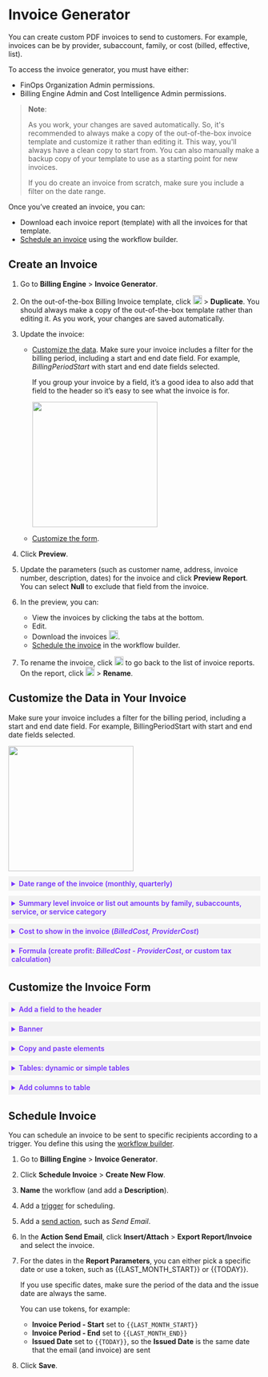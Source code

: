 <meta name="robots" content="noindex">

# Invoice Generator

You can create custom PDF invoices to send to customers. For example, invoices can be by provider, subaccount, family, or cost (billed, effective, list).

To access the invoice generator, you must have either:
* FinOps Organization Admin permissions.
* Billing Engine Admin and Cost Intelligence Admin permissions.

> **Note**:
>
> As you work, your changes are saved automatically. So, it's  recommended to always make a copy of the out-of-the-box invoice template and customize it rather than editing it. This way, you'll always have a clean copy to start from. You can also manually make a backup copy of your template to use as a starting point for new invoices.
>
> If you do create an invoice from scratch, make sure you include a filter on the date range.

Once you’ve created an invoice, you can:
* Download each invoice report (template) with all the invoices for that template.
* [Schedule an invoice](billing-engine/tutorials/invoicegenerator?id=schedule-invoice) using the workflow builder.

## Create an Invoice

1. Go to **Billing Engine** > **Invoice Generator**.
2. On the out-of-the-box Billing Invoice template, click <img height="18" src="https://github.com/user-attachments/assets/ef26a4db-838f-4fed-a187-d0d30d03f9fa" /> > **Duplicate**.
    You should always make a copy of the out-of-the-box template rather than editing it. As you work, your changes are saved automatically.

3. Update the invoice:

    * [Customize the data](billing-engine/tutorials/invoicegenerator?id=customize-the-data-in-your-invoice). Make sure your invoice includes a filter for the billing period, including a start and end date field. For example, <i>BillingPeriodStart</i> with start and end date fields selected.

       If you group your invoice by a field, it’s a good idea to also add that field to the header so it’s easy to see what the invoice is for.

       <img width="250" src="https://github.com/user-attachments/assets/a845d17b-c0d1-4569-93c5-e75fb6f2f33d" />

    * [Customize the form](billing-engine/tutorials/invoicegenerator?id=customize-the-invoice-form).

4. Click **Preview**.
5. Update the parameters (such as customer name, address, invoice number, description, dates) for the invoice and click **Preview Report**. You can select **Null** to exclude that field from the invoice.
6. In the preview, you can:
    * View the invoices by clicking the tabs at the bottom.
    * Edit.
    * Download the invoices <img height="18" src="https://github.com/user-attachments/assets/9e88f94e-c828-4dbe-90bb-ed29fee96027" />.
    * [Schedule the invoice](billing-engine/tutorials/invoicegenerator?id=schedule-invoice) in the workflow builder.

7. To rename the invoice, click <img height="18" src="https://github.com/user-attachments/assets/c095227c-4efb-41a2-bda2-e4a9c7714d7b" /> to go back to the list of invoice reports. On the report, click <img height="18" src="https://github.com/user-attachments/assets/ef26a4db-838f-4fed-a187-d0d30d03f9fa" /> > **Rename**.

## Customize the Data in Your Invoice
Make sure your invoice includes a filter for the billing period, including a start and end date field. For example, BillingPeriodStart with start and end date fields selected.

<img width="250" src="https://github.com/user-attachments/assets/a845d17b-c0d1-4569-93c5-e75fb6f2f33d" />



 <details style="background:#f2f2f2; padding:6px; margin:10px 0px 0px 0px">
   <summary markdown="span" style="color:#7632FE; font-weight:600">Date range of the invoice (monthly, quarterly)</summary>

<div style="padding-left:16px">

Make sure your invoice has a filter for the billing period, which includes a start and end date field. For example, <i>BillingPeriodStart</i>.

<img width="250" src="https://github.com/user-attachments/assets/2fab9228-43f5-4596-9835-f9adc822fb53" />

Once you have the field in your invoice, click <b>Preview</b> and select the <b>Invoice Date Range Start</b> and <b>End</b>, and the <b>Invoice Issue Date</b>. Then click <b>Preview Report</b>.

You can use any custom date range you have available for your data. For example, you can create monthly invoices, quarterly invoices, or historical invoices for the previous 2 years. 

 </div>
 </details>

  <details style="background:#f2f2f2; padding:6px; margin:10px 0px 0px 0px">
   <summary markdown="span" style="color:#7632FE; font-weight:600">Summary level invoice or list out amounts by family, subaccounts, service, or service category</summary>

<div style="padding-left:16px">

You can use any field in the Data tab to summarize your data in the invoice. For example, invoices can be by provider, subaccount, family, or cost (billed, effective, list).

If you want to create one invoice per data field (such as provider, family, or cost), use <b>Configuration</b> > <b>Report Group</b> > <b>Associated Column</b> and select the data field (such as <i>Provider</i>, <i>BillingFamilyName</i>, <i>ListCost</i>).

<img width="250" src="https://github.com/user-attachments/assets/f7818a7b-809a-4258-b067-da213e6d826c" />

Let’s say you want to create an invoice by family, and you have a total of 50 accounts in 10 families:

* If you use <b>Configuration</b> > <b>Report Group</b> > <b>Associated Column</b> and select <i>BillingFamilyName</i>, you’ll get one invoice per family with one row per account in the family, so a total of 5 invoices.
* If you use <b>Configuration</b> > <b>Report Group</b> > <b>Associated Column</b> and select <i>None</i>, you’ll get one invoice with a total of 50 rows (one row for each family).

You can also use multiple data fields to subtotal. For example, you may want to show totals by both Service and Description. In the Body, hover over the table and click <img height="18" src="https://github.com/user-attachments/assets/503b582c-fce2-4e87-8a5c-402915e6f619" /> to view the Dynamic Table Configuration, where you can select the groups and columns for your table.

<img width="250" src="https://github.com/user-attachments/assets/208e4c20-edf7-49d8-9c90-ffad52a26a35" />

 </div>
 </details>

   <details style="background:#f2f2f2; padding:6px; margin:10px 0px 0px 0px">
   <summary markdown="span" style="color:#7632FE; font-weight:600">Cost to show in the invoice (<i>BilledCost, ProviderCost</i>)</summary>

<div style="padding-left:16px">

You can change the cost field you show in the invoice. The out-of-the-box template uses <i>BilledCost</i>. For example, you can change it to <i>ProviderCost</i> by clicking {} and selecting <i>ProviderCost</i>.

<img width="400" src="https://github.com/user-attachments/assets/720b822a-7241-4413-9695-0a3c848fedb8" />


 </div>
 </details>


   <details style="background:#f2f2f2; padding:6px; margin:10px 0px 0px 0px">
   <summary markdown="span" style="color:#7632FE; font-weight:600">Formula (create profit: <i>BilledCost - ProviderCost</i>, or custom tax calculation)</summary>

<div style="padding-left:16px">

You can create a custom formula to include in your invoices.

1. Click <b>Formula</b> <img height=18 src="https://github.com/user-attachments/assets/0e63f319-b8f1-45c2-9b1a-a4ff523c1129">.
2. Select <b>Standardized Syntax</b>.
3. Enter your formula. For example, you can create a field called <i>Profit</i>. The formula can be <i>BilledCost - ProviderCost</i>.

   <img width="400" src="https://github.com/user-attachments/assets/96cf7db0-f002-4c4c-ba8a-15d887ec9423" />

4. Click <b>Save</b>.
5. You can see the new formula saved in the <b>Data & Parameters</b> > <b>Values</b> and use it in your invoices.
   <img width="250" src="https://github.com/user-attachments/assets/9d055623-9ec4-4abc-a3d4-40291b985ef0" />


 </div>
 </details>


## Customize the Invoice Form

   <details style="background:#f2f2f2; padding:6px; margin:10px 0px 0px 0px">
   <summary markdown="span" style="color:#7632FE; font-weight:600">Add a field to the header</summary>

<div style="padding-left:16px">

  If you group your invoice by a field, it’s a good idea to also add that field to the header so it’s easy to see what the invoice is for.

 </div>
 </details>

   <details style="background:#f2f2f2; padding:6px; margin:10px 0px 0px 0px">
   <summary markdown="span" style="color:#7632FE; font-weight:600">Banner</summary>

<div style="padding-left:16px">

You can add a text box on your invoice to display a message or banner. Change the background color to make it stand out more.

 </div>
 </details>

   <details style="background:#f2f2f2; padding:6px; margin:10px 0px 0px 0px">
   <summary markdown="span" style="color:#7632FE; font-weight:600">Copy and paste elements</summary>

<div style="padding-left:16px">

  You can select an item and click <b>Edit</b> > <b>Copy</b> and then <b>Edit</b> > <b>Paste</b>.

 </div>
 </details>

   <details style="background:#f2f2f2; padding:6px; margin:10px 0px 0px 0px">
   <summary markdown="span" style="color:#7632FE; font-weight:600">Tables: dynamic or simple tables</summary>

<div style="padding-left:16px">

Dynamic tables <img height="18" src="https://github.com/user-attachments/assets/f2f5d6ad-452d-4920-8371-a039b530c445" /> automatically add rows for each record in the data column. You can also add static text to the cells.

In the Body, hover over the table and click <img height="18" src="https://github.com/user-attachments/assets/503b582c-fce2-4e87-8a5c-402915e6f619" /> to view the Dynamic Table Configuration, where you can select the groups and columns for your table.

<img width="250" src="https://github.com/user-attachments/assets/208e4c20-edf7-49d8-9c90-ffad52a26a35" />

Simple tables <img height="18" src="https://github.com/user-attachments/assets/6701b51d-cb7c-438c-8f49-3a5b11914a63" /> show one item per cell. It can be either text or a field.

 </div>
 </details>

   <details style="background:#f2f2f2; padding:6px; margin:10px 0px 0px 0px">
   <summary markdown="span" style="color:#7632FE; font-weight:600">Add columns to table</summary>

<div style="padding-left:16px">

For example, you may want to show both Service and Description. In the Body, hover over the table and click <img height=18 src="https://github.com/user-attachments/assets/503b582c-fce2-4e87-8a5c-402915e6f619"> to view the Dynamic Table Configuration, where you can select the groups and columns for your table.

<img width="250" src="https://github.com/user-attachments/assets/208e4c20-edf7-49d8-9c90-ffad52a26a35" />

You may need to manually resize the widths of the existing columns to add more columns.
 </div>
 </details>


## Schedule Invoice

You can schedule an invoice to be sent to specific recipients according to a trigger. You define this using the [workflow builder](cost-intelligence/tutorials/workflow-builder/).

1. Go to **Billing Engine** > **Invoice Generator**.
2. Click **Schedule Invoice** > **Create New Flow**.
3. **Name** the workflow (and add a **Description**).
4. Add a [trigger](cost-intelligence/tutorials/workflow-builder/?id=create-a-workflow) for scheduling.
6. Add a [send action](cost-intelligence/tutorials/workflow-builder/?id=create-a-workflow), such as <i>Send Email</i>.
7. In the **Action Send Email**, click **Insert/Attach** > **Export Report/Invoice** and select the invoice.
8. For the dates in the **Report Parameters**, you can either pick a specific date or use a token, such as {{LAST_MONTH_START}} or {{TODAY}}.

   If you use specific dates, make sure the period of the data and the issue date are always the same.

   You can use tokens, for example:
   
    * **Invoice Period - Start** set to `{{LAST_MONTH_START}}`
    * **Invoice Period - End** set to `{{LAST_MONTH_END}}`
    * **Issued Date** set to `{{TODAY}}`, so the **Issued Date** is the same date that the email (and invoice) are sent

10. Click **Save**.
